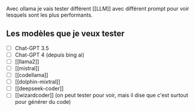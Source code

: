 Avec ollama je vais tester différent [[LLM]] avec différent prompt pour voir lesquels sont les plus performants. 

## Les modèles que je veux tester 
- [ ] Chat-GPT 3.5
- [ ] Chat-GPT 4 (depuis bing ai)
- [ ] [[llama2]]
- [ ] [[mistral]]
- [ ] [[codellama]]
- [ ] [[dolphin-mixtral]]
- [ ] [[deepseek-coder]]
- [ ] [[wizardcoder]] (on peut tester pour voir, mais il dise que c'est surtout pour générer du code)